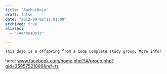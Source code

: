 ```yaml
---
title: "AarhusDojo"
draft: false
date: "2012-09-02T17:01:00"
archived: true
aliases:
  - "/AarhusDojo"

---
```

    This dojo is a offspring from a Code Complete study group. More infor
here: www.facebook.com/home.php?\#/group.php?gid=35857521086&ref=ts


